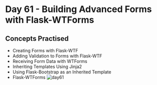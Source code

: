 # Day 61 - Building Advanced Forms with Flask-WTForms
## Concepts Practised
- Creating Forms with Flask-WTF
- Adding Validation to Forms with Flask-WTF
- Receiving Form Data with WTForms
- Inheriting Templates Using Jinja2
- Using Flask-Bootstrap as an Inherited Template
- Flask-WTForms
![day61](https://user-images.githubusercontent.com/98851253/161357129-4b692c13-a2b2-43ad-a63d-021ee7a301d2.gif)
